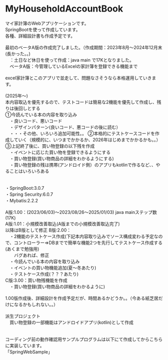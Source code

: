 # MyHouseholdAccountBook
マイ家計簿のWebアプリケーションです。<br>
SpringBootを使って作成しています。<br>
各種、詳細設計書も作成予定です。<br>
<br>
最初のベータA版の作成完了しました。（作成期間：2023年8月～2024年12月末(長かった。。)<br>
　：土日など休日を使って作成：java main で17Kとなりました。<br>
　ベータA版：今管理しているExcelの家計簿を登録できる機能まで<br>
<br>
 excel家計簿とこのアプリで並走して、問題なさそうなら本格運用していきます。<br>
 <br>
(2025年～)<br>
本内容取込を優先するので、テストコードは簡易な2機能を優先して作成し、残りは後回しとする<br>
①今読んでいる本の内容を取り込み<br>
　・良いコード、悪いコード<br>
　・デザインパターン(良いコード、悪コードの後に読む）<br>
　・・・その他、いろいろ追加可能性。。
②本格的にテストケースコードを作成していく（規模的に、いつまでかかるか、2026年はじめまでかかるかも。。）<br>
③上記終了後に、買い物登録の以下残を作成<br>
　・イベントに応じた買い物を登録できるようにする<br>
　・買い物登録(買い物商品の詳細をわかるようにする)<br>
　・買い物登録の残は携帯(アンドロイド側）のアプリもkotlinで作るなど、、やることはいろいろある<br>
<br>
<br>
・SpringBoot:3.0.7<br>
・Spring Security:6.0.7<br>
・Mybatis:2.2.2<br>
<br>
A版:1.00：(2023/06/03)～2023/08/26～2025/01/03) java mainステップ数(17K)<br>
A版:1.01：小規模改善取込(A版までの小規模改善取込完了)<br>
以降はB版として修正
B版:2.00：<br>
　・2機能のテストケース作成(下記本内容取り込みでソース構成変わる予定なので、コントローラー⇒DBまでで簡単な機能2つを先行してテストケース作成する(あくまで勉強用)<br>
　　バグあれば、修正<br>
　・今読んでいる本の内容を取り込み<br>
　・イベントの買い物機能追加(夏～冬あたり)<br>
　・テストケース作成(？？？あたり)<br>
C版:3.00：買い物残機能を作成<br>
　・買い物登録(買い物商品の詳細をわかるように)<br>
<br>
1.00版作成後、詳細設計を作成予定だが、時間あるかどうか。。（今ある紙芝居だけになるかもしれない。。）<br>
<br>
派生プロジェクト<br>
　買い物登録の一部機能はアンドロイドアプリ(kotlin)として作成<br>
<br>
<br>
コーディング前の動作確認用サンプルプログラムは以下にて作成してからこちらに実装しています。<br>
「SpringWebSample」<br>
<br>
